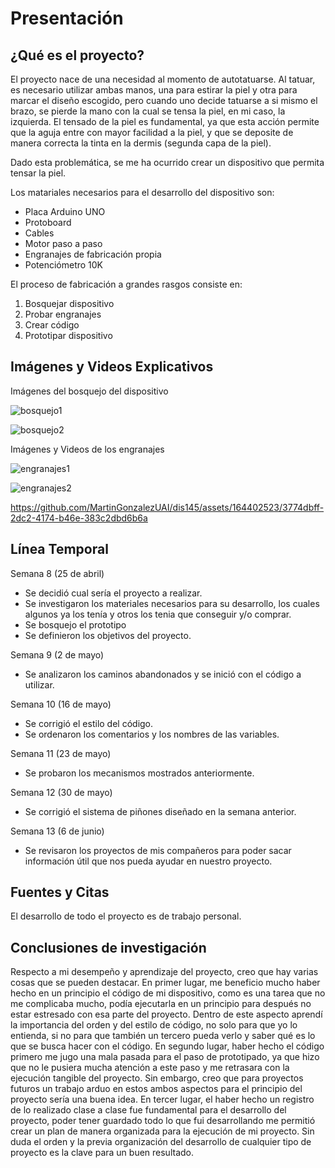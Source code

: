# Presentación

## ¿Qué es el proyecto?

El proyecto nace de una necesidad al momento de autotatuarse. Al tatuar, es necesario utilizar ambas manos, una para estirar la piel y otra para marcar el diseño escogido, pero cuando uno decide tatuarse a si mismo el brazo, se pierde la mano con la cual se tensa la piel, en mi caso, la izquierda. El tensado de la piel es fundamental, ya que esta acción permite que la aguja entre con mayor facilidad a la piel, y que se deposite de manera correcta la tinta en la dermis (segunda capa de la piel). 

Dado esta problemática, se me ha ocurrido crear un dispositivo que permita tensar la piel.

Los matariales necesarios para el desarrollo del dispositivo son:

- Placa Arduino UNO
- Protoboard
- Cables
- Motor paso a paso
- Engranajes de fabricación propia
- Potenciómetro 10K

El proceso de fabricación a grandes rasgos consiste en:

1. Bosquejar dispositivo
2. Probar engranajes
3. Crear código
4. Prototipar dispositivo

## Imágenes y Videos Explicativos

Imágenes del bosquejo del dispositivo

![bosquejo1](bosquejo1.jpg)

![bosquejo2](bosquejo2.jpg)

Imágenes y Videos de los engranajes 

![engranajes1](engranajes1.jpg)

![engranajes2](engranajes2.jpg)

https://github.com/MartinGonzalezUAI/dis145/assets/164402523/3774dbff-2dc2-4174-b46e-383c2dbd6b6a

## Línea Temporal

Semana 8 (25 de abril)

- Se decidió cual sería el proyecto a realizar.
- Se investigaron los materiales necesarios para su desarrollo, los cuales algunos ya los tenía y otros los tenia que conseguir y/o comprar.
- Se bosquejo el prototipo
- Se definieron los objetivos del proyecto.
  
Semana 9 (2 de mayo) 

- Se analizaron los caminos abandonados y se inició con el código a utilizar.

Semana 10 (16 de mayo) 

- Se corrigió el estilo del código.
- Se ordenaron los comentarios y los nombres de las variables.

Semana 11 (23 de mayo) 

- Se probaron los mecanismos mostrados anteriormente. 

Semana 12 (30 de mayo) 

- Se corrigió el sistema de piñones diseñado en la semana anterior. 

Semana 13 (6 de junio) 

- Se revisaron los proyectos de mis compañeros para poder sacar información útil que nos pueda ayudar en nuestro proyecto.

## Fuentes y Citas

El desarrollo de todo el proyecto es de trabajo personal. 

## Conclusiones de investigación

Respecto a mi desempeño y aprendizaje del proyecto, creo que hay varias cosas que se pueden destacar. En primer lugar, me beneficio mucho haber hecho en un principio el código de mi dispositivo, como es una tarea que no me complicaba mucho, podía ejecutarla en un principio para después no estar estresado con esa parte del proyecto. Dentro de este aspecto aprendí la importancia del orden y del estilo de código, no solo para que yo lo entienda, si no para que también un tercero pueda verlo y saber qué es lo que se busca hacer con el código. En segundo lugar, haber hecho el código primero me jugo una mala pasada para el paso de prototipado, ya que hizo que no le pusiera mucha atención a este paso y me retrasara con la ejecución tangible del proyecto. Sin embargo, creo que para proyectos futuros un trabajo arduo en estos ambos aspectos para el principio del proyecto sería una buena idea. En tercer lugar, el haber hecho un registro de lo realizado clase a clase fue fundamental para el desarrollo del proyecto, poder tener guardado todo lo que fui desarrollando me permitió crear un plan de manera organizada para la ejecución de mi proyecto. Sin duda el orden y la previa organización del desarrollo de cualquier tipo de proyecto es la clave para un buen resultado. 

